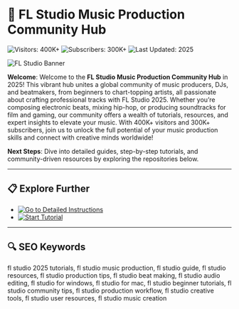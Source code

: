 # 🎵 FL Studio Music Production Community Hub  

![Visitors: 400K+](https://img.shields.io/badge/Visitors-400K+-ff9f43) ![Subscribers: 300K+](https://img.shields.io/badge/Subscribers-300K+-6ab04c) ![Last Updated: 2025](https://img.shields.io/badge/Last_Updated-2025-3498db)  

![FL Studio Banner](https://i.ytimg.com/vi/v9KWXR4nSKM/maxresdefault.jpg)  

**Welcome**: Welcome to the **FL Studio Music Production Community Hub** in 2025! This vibrant hub unites a global community of music producers, DJs, and beatmakers, from beginners to chart-topping artists, all passionate about crafting professional tracks with FL Studio 2025. Whether you’re composing electronic beats, mixing hip-hop, or producing soundtracks for film and gaming, our community offers a wealth of tutorials, resources, and expert insights to elevate your music. With 400K+ visitors and 300K+ subscribers, join us to unlock the full potential of your music production skills and connect with creative minds worldwide!  

**Next Steps**: Dive into detailed guides, step-by-step tutorials, and community-driven resources by exploring the repositories below.  

---

## 📋 Explore Further  

- [![Go to Detailed Instructions](https://img.shields.io/badge/Go_to_Detailed_Instructions-NOW-blueviolet)](https://github.com/FL-Studio-Community/FL-Studio-Music-Hub)  
- [![Start Tutorial](https://img.shields.io/badge/Start_Tutorial-NOW-blueviolet)](https://github.com/FL-Studio-Community/FL-Studio-Music-Hub)  

---

## 🔍 SEO Keywords  

fl studio 2025 tutorials, fl studio music production, fl studio guide, fl studio resources, fl studio production tips, fl studio beat making, fl studio audio editing, fl studio for windows, fl studio for mac, fl studio beginner tutorials, fl studio community tips, fl studio production workflow, fl studio creative tools, fl studio user resources, fl studio music creation
